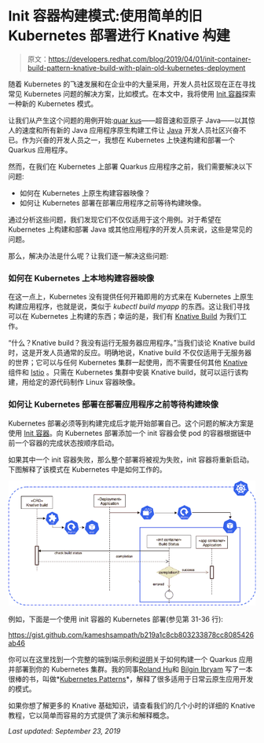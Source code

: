 # Init 容器构建模式:使用简单的旧 Kubernetes 部署进行 Knative 构建

> 原文：<https://developers.redhat.com/blog/2019/04/01/init-container-build-pattern-knative-build-with-plain-old-kubernetes-deployment>

随着 Kubernetes 的飞速发展和在企业中的大量采用，开发人员社区现在正在寻找常见 Kubernetes 问题的解决方案，比如模式。在本文中，我将使用 [Init 容器](https://kubernetes.io/docs/concepts/workloads/pods/init-containers/)探索一种新的 Kubernetes 模式。

让我们从产生这个问题的用例开始:[quar kus](https://developers.redhat.com/blog/2019/03/07/quarkus-next-generation-kubernetes-native-java-framework/)——超音速和亚原子 Java——以其惊人的速度和所有新的 Java 应用程序原生构建工件让 [Java](https://developers.redhat.com/topics/enterprise-java/) 开发人员社区兴奋不已。作为兴奋的开发人员之一，我想在 Kubernetes 上快速构建和部署一个 Quarkus 应用程序。

然而，在我们在 Kubernetes 上部署 Quarkus 应用程序之前，我们需要解决以下问题:

*   如何在 Kubernetes 上原生构建容器映像？
*   如何让 Kubernetes 部署在部署应用程序之前等待构建映像。

通过分析这些问题，我们发现它们不仅仅适用于这个用例。对于希望在 Kubernetes 上构建和部署 Java 或其他应用程序的开发人员来说，这些是常见的问题。

那么，解决办法是什么呢？让我们逐一解决这些问题:

### **如何在 Kubernetes 上本地构建容器映像**

在这一点上，Kubernetes 没有提供任何开箱即用的方式来在 Kubernetes 上原生构建应用程序，也就是说，类似于 *kubectl build myapp* 的东西。这让我们寻找可以在 Kubernetes 上构建的东西；幸运的是，我们有 [Knative Build](https://github.com/knative/build) 为我们工作。

“什么？Knative build？我没有运行无服务器应用程序。”当我们谈论 Knative build 时，这是开发人员通常的反应。明确地说，Knative build 不仅仅适用于无服务器的世界；它可以与任何 Kubernetes 集群一起使用，而不需要任何其他 [Knative](https://cloud.google.com/knative/) 组件和 [Istio](https://istio.io/) 。只需在 Kubernetes 集群中安装 Knative build，就可以运行该构建，用给定的源代码制作 Linux 容器映像。

### **如何让 Kubernetes 部署在部署应用程序之前等待构建映像**

Kubernetes 部署必须等到构建完成后才能开始部署自己。这个问题的解决方案是使用 [Init 容器](https://kubernetes.io/docs/concepts/workloads/pods/init-containers/)。向 Kubernetes 部署添加一个 init 容器会使 pod 的容器根据链中前一个容器的完成状态按顺序启动。

如果其中一个 init 容器失败，那么整个部署将被视为失败，init 容器将重新启动。下图解释了该模式在 Kubernetes 中是如何工作的。

![Init Container Pattern](img/be658926a00cf75551fe76fb475e0859.png)

例如，下面是一个使用 init 容器的 Kubernetes 部署(参见第 31-36 行):

https://gist.github.com/kameshsampath/b219a1c8cb803233878cc8085426ab46

你可以在这里找到一个完整的端到端示例和[说明](https://github.com/redhat-developer-demos/quarkus-java-builder/blob/master/README.adoc#minikube)关于如何构建一个 Quarkus 应用并部署到你的 Kubernetes 集群。我的同事[Roland Hu](https://github.com/rhuss)和 [Bilgin Ibryam](https://github.com/bibryam) 写了一本很棒的书，叫做*[Kubernetes Patterns](https://kubernetes-patterns.io/)*，解释了很多适用于日常云原生应用开发的模式。

如果你想了解更多的 Knative 基础知识，请查看我们的几个小时的详细的 Knative 教程，它以简单而容易的方式提供了演示和解释概念。

*Last updated: September 23, 2019*